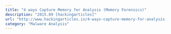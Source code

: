 ```yaml
---
title: "4 ways Capture Memory for Analysis (Memory Forensics)"
description: "2015.09 [hackingarticles]"
url: "http://www.hackingarticles.in/4-ways-capture-memory-for-analysis-memory-forensics/"
category: "Malware Analysis"
---
```

